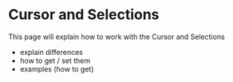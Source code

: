 # Cursor and Selections

This page will explain how to work with the Cursor and Selections

- explain differences
- how to get / set them
- examples (how to get)
